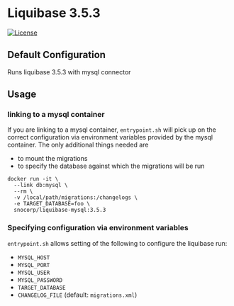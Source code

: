 # Liquibase 3.5.3

[![License][license]][license-url]

[license-url]: http://choosealicense.com/licenses/isc/
[license]: https://img.shields.io/npm/l/simon-promise.svg?style=flat-square

## Default Configuration

Runs liquibase 3.5.3 with mysql connector

## Usage

### linking to a mysql container

If you are linking to a mysql container, `entrypoint.sh` will pick up on the
correct configuration via environment variables provided by the mysql container.
The only additional things needed are

* to mount the migrations
* to specify the database against which the migrations will be run

```
docker run -it \
  --link db:mysql \
  --rm \
  -v /local/path/migrations:/changelogs \
  -e TARGET_DATABASE=foo \
  snocorp/liquibase-mysql:3.5.3
```


### Specifying configuration via environment variables

`entrypoint.sh` allows setting of the following to configure the liquibase run:

* `MYSQL_HOST`
* `MYSQL_PORT`
* `MYSQL_USER`
* `MYSQL_PASSWORD`
* `TARGET_DATABASE`
* `CHANGELOG_FILE` (default: `migrations.xml`)
